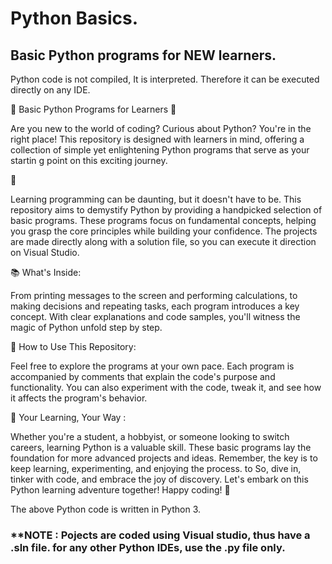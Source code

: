  # Python Basics. 
## Basic Python programs for NEW learners.     

Python code is not compiled, It is interpreted.
Therefore it can be executed directly on any IDE.    
      
🐍      Basic Python Programs for Learners        🚀                   
       
Are you new to the world of coding? Curious about Python? You're in the right place! This repository is designed with learners in mind, offering a collection of simple yet enlightening Python programs that serve as your startin g point on this exciting journey.

🌟 

Learning programming can be daunting, but it doesn't have to be. This repository aims to demystify Python by providing a handpicked selection of basic programs. These programs focus on fundamental concepts, helping you grasp the core principles while building your confidence. The projects are made directly along with a solution file, so you can execute it direction on Visual Studio.

📚 What's Inside: 

From printing messages to the screen and performing calculations, to making decisions and repeating tasks, each program introduces a key concept. With clear explanations and code samples, you'll witness the magic of Python unfold step by step.

🔧 How to Use This Repository:

Feel free to explore the programs at your own pace. Each program is accompanied by comments that explain the code's purpose and functionality. You can also experiment with the code, tweak it, and see how it affects the program's behavior.

🚀 Your Learning, Your Way :

Whether you're a student, a hobbyist, or someone looking to switch careers, learning Python is a valuable skill. These basic programs lay the foundation for more advanced projects and ideas. Remember, the key is to keep learning, experimenting, and enjoying the process.
to
So, dive in, tinker with code, and embrace the joy of discovery. Let's embark on this Python learning adventure together! Happy coding!   🎉

The above Python code is written in Python 3.
### **NOTE : Pojects are coded using Visual studio, thus have a .sln file. for any other Python IDEs, use the .py file only.

